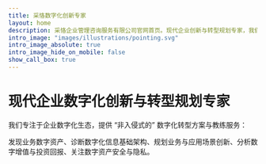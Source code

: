 ```yaml
---
title: 采恪数字化创新专家
layout: home
description: 采恪企业管理咨询服务有限公司官网首页。现代企业创新与转型规划专家，我们专注于企业数字化生态，提供 “非入侵式的” 数字化转型方案与教练服务：发现业务数字资产、诊断数字化信息基础架构、规划业务与应用场景创新、分析数字增值与投资回报、关注数字资产安全与隐私。
intro_image: "images/illustrations/pointing.svg"
intro_image_absolute: true
intro_image_hide_on_mobile: false
show_call_box: true
---
```


# 现代企业数字化创新与转型规划专家

我们专注于企业数字化生态，提供 “非入侵式的” 数字化转型方案与教练服务：

发现业务数字资产、诊断数字化信息基础架构、规划业务与应用场景创新、分析数字增值与投资回报、关注数字资产安全与隐私。